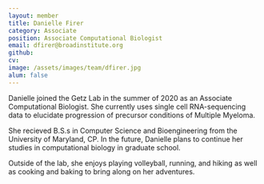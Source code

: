 ```yaml
---
layout: member
title: Danielle Firer
category: Associate
position: Associate Computational Biologist
email: dfirer@broadinstitute.org
github: 
cv:
image: /assets/images/team/dfirer.jpg
alum: false
---
```


Danielle joined the Getz Lab in the summer of 2020 as an Associate Computational Biologist. She currently uses single cell RNA-sequencing data to elucidate progression of precursor conditions of Multiple Myeloma.

She recieved B.S.s in Computer Science and Bioengineering from the University of Maryland, CP. In the future, Danielle plans to continue her studies in computational biology in graduate school.

Outside of the lab, she enjoys playing volleyball, running, and hiking as well as cooking and baking to bring along on her adventures.
